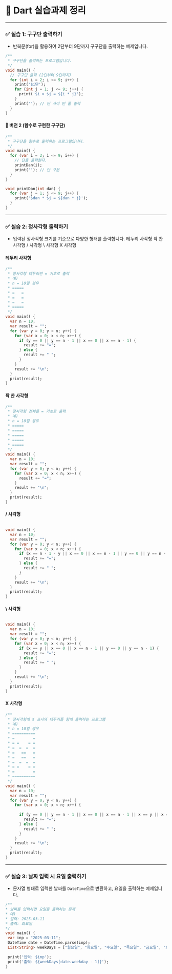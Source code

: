 # 📘 Dart 실습과제 정리

---

### ✅ 실습 1: 구구단 출력하기

- 반복문(for)을 활용하여 2단부터 9단까지 구구단을 출력하는 예제입니다.

```dart
/**
 * 구구단을 출력하는 프로그램입니다.
 */
void main() {
  // 구구단 출력 (2단부터 9단까지)
  for (int i = 2; i <= 9; i++) {
    print('$i단');
    for (int j = 1; j <= 9; j++) {
      print('$i × $j = ${i * j}');
    }
    print(''); // 단 사이 빈 줄 출력
  }
}
```

#### 📎 버전 2 (함수로 구현한 구구단)

```dart
/**
 * 구구단을 함수로 출력하는 프로그램입니다.
 */
void main() {
  for (var i = 2; i <= 9; i++) {
    // 단을 출력한다.
    printDan(i);
    print(''); // 단 구분
  }
}

void printDan(int dan) {
  for (var j = 1; j <= 9; j++) {
    print('$dan * $j = ${dan * j}');
  }
}
```

---

### ✅ 실습 2: 정사각형 출력하기

- 입력된 정사각형 크기를 기준으로 다양한 형태를 출력합니다.
   테두리 사각형
   꽉 찬 사각형
   / 사각형
   \ 사각형
   X 사각형

####  테두리 사각형

```dart
/**
 * 정사각형 테두리만 = 기호로 출력
 * 예)
 * n = 10일 경우
 * =====
 * =   =
 * =   =
 * =   =
 * =====
 */
void main() {
  var n = 10;
  var result = "";
  for (var y = 0; y < n; y++) {
    for (var x = 0; x < n; x++) {
      if (y == 0 || y == n - 1 || x == 0 || x == n - 1) {
        result += "=";
      } else {
        result += " ";
      }
    }
    result += "\n";
  }
  print(result);
}
```

####  꽉 찬 사각형

```dart
/**
 * 정사각형 전체를 = 기호로 출력
 * 예)
 * n = 10일 경우
 * =====
 * =====
 * =====
 * =====
 * =====
 */
void main() {
  var n = 10;
  var result = "";
  for (var y = 0; y < n; y++) {
    for (var x = 0; x < n; x++) {
      result += "=";
    }
    result += "\n";
  }
  print(result);
}
```

####  / 사각형

```dart

void main() {
  var n = 10;
  var result = "";
  for (var y = 0; y < n; y++) {
    for (var x = 0; x < n; x++) {
      if (x == n - 1 - y || x == 0 || x == n - 1 || y == 0 || y == n - 1) {
        result += "=";
      } else {
        result += " ";
      }
    }
    result += "\n";
  }
  print(result);
}
```

####  \ 사각형

```dart

void main() {
  var n = 10;
  var result = "";
  for (var y = 0; y < n; y++) {
    for (var x = 0; x < n; x++) {
      if (x == y || x == 0 || x == n - 1 || y == 0 || y == n - 1) {
        result += "=";
      } else {
        result += " ";
      }
    }
    result += "\n";
  }
  print(result);
}

```

####  X 사각형

```dart
/**
 * 정사각형에 X 표시와 테두리를 함께 출력하는 프로그램
 * 예)
 * n = 10일 경우
 * ==========
 * =        =
 * = =    = =
 * =  =  =  =
 * =   ==   =
 * =   ==   =
 * =  =  =  =
 * = =    = =
 * =        =
 * ==========
 */
void main() {
  var n = 10;
  var result = "";
  for (var y = 0; y < n; y++) {
    for (var x = 0; x < n; x++) {
      
      if (y == 0 || y == n - 1 || x == 0 || x == n - 1 || x == y || x == n - 1 - y) {
        result += "=";
      } else {
        result += " ";
      }
    }
    result += "\n";
  }
  print(result);
}
```

---

### ✅ 실습 3: 날짜 입력 시 요일 출력하기

- 문자열 형태로 입력한 날짜를 `DateTime`으로 변환하고, 요일을 출력하는 예제입니다.

```dart
/**
* 날짜를 입력하면 요일을 출력하는 문제
* 예)
* 입력: 2025-03-11
* 출력: 화요일
*/
void main() {
 var inp = "2025-03-11";
 DateTime date = DateTime.parse(inp);
 List<String> weekDays = ["월요일", "화요일", "수요일", "목요일", "금요일", "토요일", "일요일"];
 
 print('입력: $inp');
 print('출력: ${weekDays[date.weekday - 1]}');
}
```



